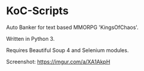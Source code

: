 # KoC-Scripts
Auto Banker for text based MMORPG 'KingsOfChaos'.

Written in Python 3.

Requires Beautiful Soup 4 and Selenium modules. 

Screenshot: https://imgur.com/a/XA1AkpH
